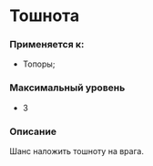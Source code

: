 # Тошнота

### Применяется к:

* Топоры;

### Максимальный уровень

* 3

### Описание

Шанс наложить тошноту на врага.
